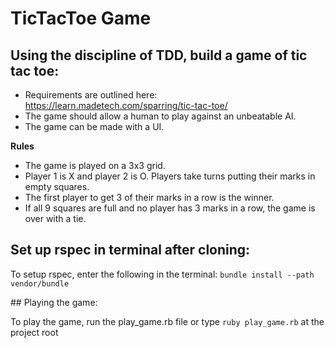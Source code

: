 
# TicTacToe Game  

## Using the discipline of TDD, build a game of tic tac toe:
- Requirements are outlined here: https://learn.madetech.com/sparring/tic-tac-toe/
- The game should allow a human to play against an unbeatable AI. 
- The game can be made with a UI.

**Rules**
- The game is played on a 3x3 grid.
- Player 1 is X and player 2 is O. Players take turns putting their marks in empty squares.
- The first player to get 3 of their marks in a row is the winner.
- If all 9 squares are full and no player has 3 marks in a row, the game is over with a tie.


## Set up rspec in terminal after cloning:

To setup rspec, enter the following in the terminal:
```bundle install --path vendor/bundle```

## Playing the game:

To play the game, run the play_game.rb file or type ```ruby play_game.rb``` at the project root


